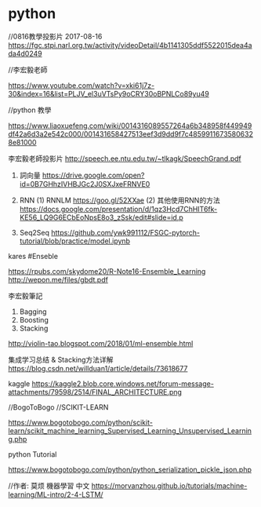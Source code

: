 # python

//0816教學投影片 2017-08-16
https://fgc.stpi.narl.org.tw/activity/videoDetail/4b1141305ddf5522015dea4ada4d0249

//李宏毅老師

https://www.youtube.com/watch?v=xki61j7z-30&index=16&list=PLJV_el3uVTsPy9oCRY30oBPNLCo89yu49

//python 教學

https://www.liaoxuefeng.com/wiki/0014316089557264a6b348958f449949df42a6d3a2e542c000/001431658427513eef3d9dd9f7c48599116735806328e81000

李宏毅老師投影片
http://speech.ee.ntu.edu.tw/~tlkagk/SpeechGrand.pdf

1. 詞向量
https://drive.google.com/open?id=0B7GHhzIVHBJGc2J0SXJxeFRNVE0

2. RNN
(1) RNNLM
https://goo.gl/52XXae
(2) 其他使用RNN的方法
https://docs.google.com/presentation/d/1qz3Hcd7ChHIT6fk-KE56_LQ9G6ECbEoNpsE8o3_zSsk/edit#slide=id.p

3. Seq2Seq
https://github.com/ywk991112/FSGC-pytorch-tutorial/blob/practice/model.ipynb


kares
#Enseble 

https://rpubs.com/skydome20/R-Note16-Ensemble_Learning
http://wepon.me/files/gbdt.pdf

李宏毅筆記
1. Bagging
2. Boosting
3. Stacking

http://violin-tao.blogspot.com/2018/01/ml-ensemble.html

集成学习总结 & Stacking方法详解
https://blog.csdn.net/willduan1/article/details/73618677

kaggle 
https://kaggle2.blob.core.windows.net/forum-message-attachments/79598/2514/FINAL_ARCHITECTURE.png


 
//BogoToBogo
//SCIKIT-LEARN 

https://www.bogotobogo.com/python/scikit-learn/scikit_machine_learning_Supervised_Learning_Unsupervised_Learning.php


python Tutorial

https://www.bogotobogo.com/python/python_serialization_pickle_json.php

//作者: 莫烦 機器學習 中文 
https://morvanzhou.github.io/tutorials/machine-learning/ML-intro/2-4-LSTM/



